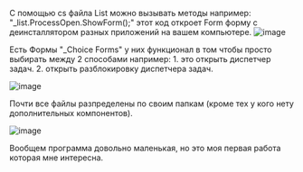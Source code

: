С помощью cs файла List можно вызывать методы например: "_list.ProcessOpen.ShowForm<UnInstaller>();" этот код откроет Form форму с деинсталлятором разных приложений на вашем компьютере.
![image](https://github.com/user-attachments/assets/a5b4a9e1-9ba8-45cb-b1d8-700e35aa7511)

Есть Формы "_Choice Forms" у них функционал в том чтобы просто выбирать между 2 способами например: 1. это открыть диспетчер задач. 2. открыть разблокировку диспетчера задач.

![image](https://github.com/user-attachments/assets/337bc97c-c718-456f-8a0b-2f65c49ab47a)

Почти все файлы разпределены по своим папкам (кроме тех у кого нету дополнительных компонентов).

![image](https://github.com/user-attachments/assets/12cd393d-9cac-4067-b5cb-de1c8c6bdd9c)


Вообщем программа довольно маленькая, но это моя первая работа которая мне интересна.
